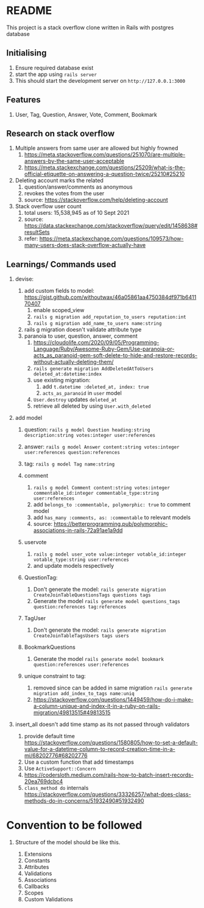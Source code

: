 # README

This project is a stack overflow clone written in Rails with postgres database

## Initialising

1. Ensure required database exist
2. start the app using `rails server`
3. This should start the development server on `http://127.0.0.1:3000`

## Features

1. User, Tag, Question, Answer, Vote, Comment, Bookmark

## Research on stack overflow

1. Multiple answers from same user are allowed but highly frowned
    1. https://meta.stackoverflow.com/questions/251070/are-multiple-answers-by-the-same-user-acceptable
    2. https://meta.stackexchange.com/questions/25209/what-is-the-official-etiquette-on-answering-a-question-twice/25210#25210
2. Deleting account marks the related
    1. question/answer/comments as anonymous
    2. revokes the votes from the user
    3. source: https://stackoverflow.com/help/deleting-account
3. Stack overflow user count
    1. total users: 15,538,945 as of 10 Sept 2021
    2. source: https://data.stackexchange.com/stackoverflow/query/edit/1458638#resultSets
    3. refer: https://meta.stackexchange.com/questions/109573/how-many-users-does-stack-overflow-actually-have

## Learnings/ Commands used

1. devise:
    1. add custom fields to model: https://gist.github.com/withoutwax/46a05861aa4750384df971b641170407
        1. enable scoped_view
        2. `rails g migration add_reputation_to_users reputation:int`
        3. `rails g migration add_name_to_users name:string`
    2. rails g migration doesn't validate attribute type
    3. paranoia to user, question, answer, comment
        1. https://cloudolife.com/2020/09/05/Programming-Language/Ruby/Awesome-Ruby-Gem/Use-paranoia-or-acts_as_paranoid-gem-soft-delete-to-hide-and-restore-records-without-actually-deleting-them/
        2. `rails generate migration AddDeletedAtToUsers deleted_at:datetime:index`
        3. use existing migration:
            1. add `t.datetime :deleted_at, index: true`
            2. `acts_as_paranoid` in `user` model
        4. `User.destroy` updates `deleted_at`
        5. retrieve all deleted by using `User.with_deleted`

2. add model
    1. question: `rails g model Question heading:string description:string votes:integer user:references`
    2. answer: `rails g model Answer content:string votes:integer user:references question:references`
    3. tag: `rails g model Tag name:string`
    4. comment
        1. `rails g model Comment content:string votes:integer commentable_id:integer commentable_type:string user:references`
        2. add ```belongs_to :commentable, polymorphic: true``` to comment model
        3. add ```has_many :comments, as: :commentable``` to relevant models
        4. source: https://betterprogramming.pub/polymorphic-associations-in-rails-72a91ae1a9dd
    5. uservote
        1. `rails g model user_vote value:integer votable_id:integer votable_type:string user:references`
        2. and update models respectively

    6. QuestionTag:
        1. Don't generate the model: `rails generate migration CreateJoinTableQuestionsTags questions tags`
        2. Generate the model `rails generate model questions_tags question:references tag:references`
    7. TagUser
        1. Don't generate the model: `rails generate migration CreateJoinTableTagsUsers tags users`
    8. BookmarkQuestions
        1. Generate the model `rails generate model bookmark question:references user:references`
    9. unique constraint to tag:
        1. removed since can be added in same migration `rails generate migration add_index_to_tags name:uniq`
        2. https://stackoverflow.com/questions/1449459/how-do-i-make-a-column-unique-and-index-it-in-a-ruby-on-rails-migration/49813515#49813515

3. insert_all doesn't add time stamp as its not passed through validators
    1. provide default
       time https://stackoverflow.com/questions/1580805/how-to-set-a-default-value-for-a-datetime-column-to-record-creation-time-in-a-mi/68202776#68202776
    2. Use a custom function that add timestamps
    3. Use `ActiveSupport::Concern`
    4. https://codersloth.medium.com/rails-how-to-batch-insert-records-20ea769dcbc4
    5. `class_method do`
       internals https://stackoverflow.com/questions/33326257/what-does-class-methods-do-in-concerns/51932490#51932490

# Convention to be followed

1. Structure of the model should be like this.

    1. Extensions
    2. Constants
    3. Attributes
    4. Validations
    5. Associations
    6. Callbacks
    7. Scopes
    8. Custom Validations
